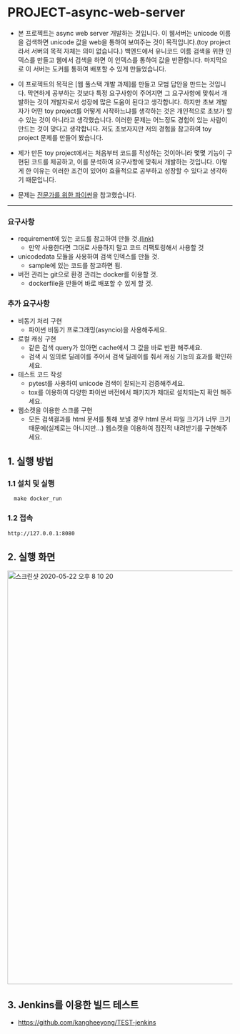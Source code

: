 # PROJECT-async-web-server




- 본 프로젝트는 async web server 개발하는 것입니다. 이 웹서버는 unicode 이름을 검색하면 unicode 값을 web을 통하여 보여주는 것이 목적입니다.(toy project라서 서버의 목적 자체는 의미 없습니다.) 백엔드에서 유니코드 이름 검색을 위한 인덱스를 만들고 웹에서 검색을 하면 이 인덱스를 통하여 값을 반환합니다. 마지막으로 이 서버는 도커를 통하여 배포할 수 있게 만들었습니다.

- 이 프로젝트의 목적은 [웹 풀스택 개발 과제]를 만들고 모범 답안을 만드는 것입니다. 막연하게 공부하는 것보다 특정 요구사항이 주어지면 그 요구사항에 맞춰서 개발하는 것이 개발자로서 성장에 많은 도움이 된다고 생각합니다. 하지만 초보 개발자가 어떤 toy project를 어떻게 시작하느냐를 생각하는 것은 개인적으로 초보가 할 수 있는 것이 아니라고 생각했습니다. 이러한 문제는 어느정도 경험이 있는 사람이 만드는 것이 맞다고 생각합니다. 저도 초보자지만 저의 경험을 참고하여 toy project 문제를 만들어 봤습니다.

- 제가 만든 toy project에서는 처음부터 코드를 작성하는 것이아니라 몇몇 기능이 구현된 코드를 제공하고, 이를 분석하여 요구사항에 맞춰서 개발하는 것입니다. 이렇게 한 이유는 이러한 조건이 있어야 효율적으로 공부하고 성장할 수 있다고 생각하기 때문입니다.

- 문제는 [전문가를 위한 파이썬](http://www.yes24.com/Product/Goods/30231768)을 참고했습니다.

---
### 요구사항
  - requirement에 있는 코드를 참고하여 만들 것.[(link)](https://github.com/kangheeyong/PROJECT-async-web-server/tree/master/sample)
    - 만약 사용한다면 그대로 사용하지 말고 코드 리팩토링해서 사용할 것
  - unicodedata 모듈을 사용하여 검색 인덱스를 만들 것.
    - sample에 있는 코드를 참고하면 됨.
  - 버전 관리는 git으로 환경 관리는 docker를 이용할 것.
    - dockerfile을 만들어 바로 배포할 수 있게 할 것.
### 추가 요구사항
  - 비동기 처리 구현
    - 파이썬 비동기 프로그래밍(asyncio)을 사용해주세요.
  - 로컬 캐싱 구현
    - 같은 검색 query가 있아면 cache에서 그 값을 바로 반환 해주세요.
    - 검색 시 임의로 딜레이를 주어서 검색 딜레이를 줘서 캐싱 기능의 효과를 확인하세요.
  - 테스트 코드 작성
    - pytest를 사용하여 unicode 검색이 잘되는지 검증해주세요.
    - tox를 이용하여 다양한 파이썬 버전에서 패키지가 제대로 설치되는지 확인 해주세요.
  - 웹소켓을 이용한 스크롤 구현
    - 모든 검색결과를 html 문서를 통해 보낼 경우 html 문서 파일 크기가 너무 크기 때문에(실제로는 아니지만...) 웹소켓을 이용하여 점진적 내려받기를 구현해주세요.
   


## 1. 실행 방법
### 1.1 설치 및 실행
```
  make docker_run
```

### 1.2 접속
  `http://127.0.0.1:8080`

## 2. 실행 화면
<img width="926" alt="스크린샷 2020-05-22 오후 8 10 20" src="https://user-images.githubusercontent.com/18637774/82662125-45373800-9c68-11ea-8ad3-fad4418e7697.png">


## 3. Jenkins를 이용한 빌드 테스트
  - https://github.com/kangheeyong/TEST-jenkins



